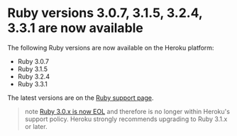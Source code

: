 # Ruby versions 3.0.7, 3.1.5, 3.2.4, 3.3.1 are now available

The following Ruby versions are now available on the Heroku platform:

- Ruby 3.0.7
- Ruby 3.1.5
- Ruby 3.2.4
- Ruby 3.3.1

The latest versions are on the [Ruby support page](https://devcenter.heroku.com/articles/ruby-support).

> note
> [Ruby 3.0.x is now EOL](https://www.ruby-lang.org/en/news/2024/04/23/ruby-3-0-7-released/) and therefore is no longer within Heroku's support policy. Heroku strongly recommends upgrading to Ruby 3.1.x or later.
